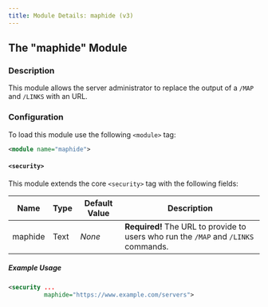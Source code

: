 ```yaml
---
title: Module Details: maphide (v3)
---
```


## The "maphide" Module

### Description

This module allows the server administrator to replace the output of a `/MAP` and `/LINKS` with an URL.

### Configuration

To load this module use the following `<module>` tag:

```xml
<module name="maphide">
```

#### `<security>`

This module extends the core `<security>` tag with the following fields:

Name    | Type | Default Value | Description
------- | ---- | ------------- | -----------
maphide | Text | *None*        | **Required!** The URL to provide to users who run the `/MAP` and `/LINKS` commands.

##### Example Usage

```xml
<security ...
          maphide="https://www.example.com/servers">
```
